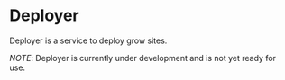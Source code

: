 # Deployer

Deployer is a service to deploy grow sites.

*NOTE*: Deployer is currently under development and is not yet ready for use.

